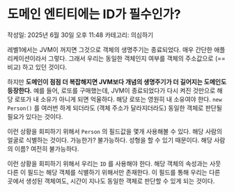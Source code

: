 # 도메인 엔티티에는 ID가 필수인가?

작성일: 2025년 6월 30일 오후 11:48
카테고리: 의심하기

레벨1에서는 JVM이 꺼지면 그것으로 객체의 생명주기는 종료되었다. 매우 간단한 애플리케이션이라서 그렇다. 그래서 우리는 동일한 객체인지 여부를 객체의 주소값으로 (==비교) 하고 있던 것이다.

하지만 **도메인이 점점 더 복잡해지면 JVM보다 개념의 생명주기가 더 길어지는 도메인도 등장한다.** 예를 들어, 로또를 구매했는데, JVM이 종료되었다가 다시 켜진 것만으로 해당 로또가 내 소유가 아니게 되면 억울하다. 해당 로또는 영원히 내 소유여야 한다. `new Person()` 를 여러번 하게 되더라도 (객체 주소가 달라지더라도) 동일한 객체로 판단될 필요가 있다는 것이다.

이런 상황을 회피하기 위해서 `Person` 의 필드값을 몇개 사용해볼 수 있다. 해당 사람의 얼굴로 식별하는 것이다. 가능한가? 불가능하다. 성형을 할 수 있기 때문이다. 해당 사람의 이름? 여전히 불가능하다.

이런 상황을 회피하기 위해서 우리는 `ID` 를 사용해야 한다. 해당 객체의 속성과는 사뭇 다른 이 필드는 해당 객체를 식별하기 위해서만 존재한다. 이 필드를 통해 우리는 다른 곳에서 생성된 객체여도, 시간이 지나도 동일한 객체로 판단할 수 있게 되는 것이다.